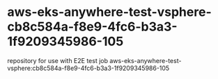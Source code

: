 # aws-eks-anywhere-test-vsphere-cb8c584a-f8e9-4fc6-b3a3-1f9209345986-105
repository for use with E2E test job aws-eks-anywhere-test-vsphere:cb8c584a-f8e9-4fc6-b3a3-1f9209345986-105

